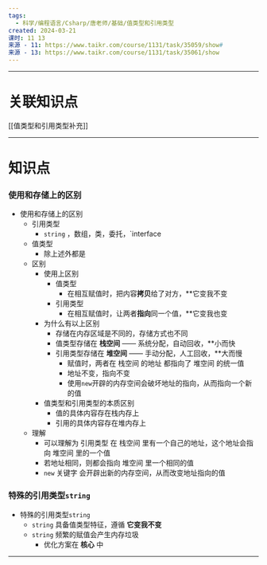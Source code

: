 ```yaml
---
tags:
  - 科学/编程语言/Csharp/唐老师/基础/值类型和引用类型
created: 2024-03-21
课时: 11 13
来源 - 11: https://www.taikr.com/course/1131/task/35059/show#
来源 - 13: https://www.taikr.com/course/1131/task/35061/show
---
```


---
# 关联知识点

[[值类型和引用类型补充]]

---
# 知识点

### 使用和存储上的区别

- 使用和存储上的区别
	- 引用类型
		- `string` ，数组，类，委托，`interface
	- 值类型
		- 除上述外都是
	- 区别
		- 使用上区别
			- 值类型
				- 在相互赋值时，把内容**拷贝**给了对方，**它变我不变
			- 引用类型
				- 在相互赋值时，让两者**指向**同一个值，**它变我也变
		- 为什么有以上区别
			- 存储在内存区域是不同的，存储方式也不同
			- 值类型存储在 **栈空间** —— 系统分配，自动回收，**小而快
			- 引用类型存储在 **堆空间** —— 手动分配，人工回收，**大而慢
				- 赋值时，两者在 栈空间 的地址 都指向了 堆空间 的统一值
				- 地址不变，指向不变
				- 使用`new`开辟的内存空间会破坏地址的指向，从而指向一个新的值
		- 值类型和引用类型的本质区别
			- 值的具体内容存在栈内存上
			- 引用的具体内容存在堆内存上
	- 理解
		- 可以理解为 引用类型 在 栈空间 里有一个自己的地址，这个地址会指向 堆空间 里的一个值
		- 若地址相同，则都会指向 堆空间 里一个相同的值
		- `new` 关键字 会开辟出新的内存空间，从而改变地址指向的值

### 特殊的引用类型`string`

- 特殊的引用类型`string`
	- `string` 具备值类型特征，遵循 **它变我不变**
	- `string` 频繁的赋值会产生内存垃圾
		- 优化方案在 **核心** 中

---


